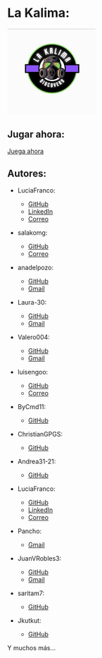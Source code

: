 # La Kalima:

<img src="./res/img/logo.jpg" style="width: 200px">

## Jugar ahora:
[Juega ahora](https://42madrid-discovery-piscine.github.io/La_Kalima/)

## Autores:

- LuciaFranco:
	- [GitHub](https://github.com/LuciaFranco)
	- [LinkedIn](https://www.linkedin.com/in/luc%C3%ADa-franco-moreno-0036571ba)
	- [Correo](luciafrancomoreno@gmail.com)

- salakomg:
	- [GitHub](https://github.com/salakomg)
	- [Correo](salakkorte@gmail.com)

- anadelpozo:
	- [GitHub](https://github.com/anadelpozo)
	- [Gmail](anadelpozo97@gmail.com)

- Laura-30:
	- [GitHub](https://github.com/Laura-30)
	- [Gmail](laurapaniagualeal@gmail.com)

- Valero004:
	- [GitHub](https://github.com/Valero004)
	- [Gmail](ana.valero.sanchez.avs@gmail.com)

- luisengoo:
	- [GitHub](https://github.com/luisengoo)
	- [Correo](lagunaluis8@hotmail.com)

- ByCmd11:
	- [GitHub](https://github.com/ByCmd11)

- ChristianGPGS:
	- [GitHub](https://github.com/ChristianGPGS)

- Andrea31-21:
	- [GitHub](https://github.com/Andrea31-21)

- LuciaFranco:
	- [GitHub](https://github.com/LuciaFranco)
	- [LinkedIn](https://www.linkedin.com/in/luc%C3%ADa-franco-moreno-0036571ba)
	- [Correo](luciafrancomoreno@gmail.com)

- Pancho:
	- [Gmail](franuriel144@gmail.com)

- JuanVRobles3:
	- [GitHub](https://github.com/JuanVRobles3)
	- [Gmail](juanvrobles3@gmail.com)

- saritam7:
	- [GitHub](https://github.com/saritam7)

- Jkutkut: 
	- [GitHub](https://github.com/jkutkut)

Y muchos más...